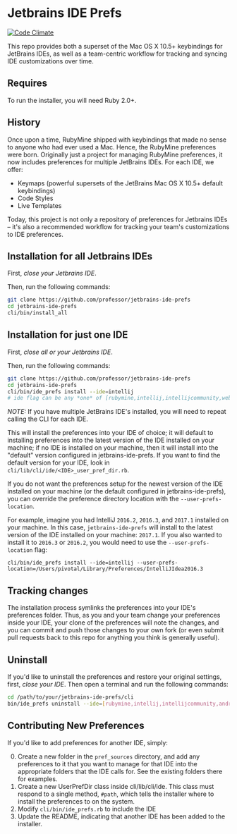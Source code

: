# Jetbrains IDE Prefs

[![Code Climate](https://codeclimate.com/github/professor/jetbrains-ide-prefs.png)](https://codeclimate.com/github/professor/jetbrains-ide-prefs)

This repo provides both a superset of the Mac OS X 10.5+ keybindings for JetBrains IDEs, as well as a team-centric workflow for tracking and syncing IDE customizations over time.

## Requires

To run the installer, you will need Ruby 2.0+.

## History

Once upon a time, RubyMine shipped with keybindings that made no sense to anyone who had ever used a Mac. Hence, the RubyMine preferences were born. Originally just a project for managing RubyMine preferences, it now includes preferences for multiple JetBrains IDEs. For each IDE, we offer:

* Keymaps (powerful supersets of the JetBrains Mac OS X 10.5+ default keybindings)
* Code Styles
* Live Templates

Today, this project is not only a repository of preferences for Jetbrains IDEs – it's also a recommended workflow for tracking your team's customizations to IDE preferences. 

## Installation for all Jetbrains IDEs ##

First, *close your Jetbrains IDE*. 

Then, run the following commands:

```sh
git clone https://github.com/professor/jetbrains-ide-prefs
cd jetbrains-ide-prefs
cli/bin/install_all
```


## Installation for just one IDE ## 
First, *close all or your Jetbrains IDE*.

Then, run the following commands:

```sh
git clone https://github.com/professor/jetbrains-ide-prefs
cd jetbrains-ide-prefs
cli/bin/ide_prefs install --ide=intellij
# ide flag can be any *one* of [rubymine,intellij,intellijcommunity,webstorm,androidstudio,appcode,clion,goland,pycharm]
```

_NOTE:_ If you have multiple JetBrains IDE's installed, you will need to repeat calling the CLI for each IDE.


This will install the preferences into your IDE of choice; it will default to installing preferences into the latest version of the IDE installed on your machine; if no IDE is installed on your machine, then it will install into the "default" version configured in jetbrains-ide-prefs. If you want to find the default version for your IDE, look in `cli/lib/cli/ide/<IDE>_user_pref_dir.rb`.

If you do not want the preferences setup for the newest version of the IDE installed on your machine (or the default configured in jetbrains-ide-prefs), you can override the preference directory location with the `--user-prefs-location`. 

For example, imagine you had IntelliJ `2016.2`, `2016.3`, and `2017.1` installed on your machine. In this case, `jetbrains-ide-prefs` will install to the latest version of the IDE installed on your machine: `2017.1`. If you also wanted to install it to `2016.3` or `2016.2`, you would need to use the `--user-prefs-location` flag:

```
cli/bin/ide_prefs install --ide=intellij --user-prefs-location=/Users/pivotal/Library/Preferences/IntelliJIdea2016.3
```

## Tracking changes ##

The installation process symlinks the preferences into your IDE's preferences folder. Thus, as you and 
your team change your preferences inside your IDE, your clone of the preferences will note the changes, and you can
commit and push those changes to your own fork (or even submit pull requests back to this repo for anything
you think is generally useful).

## Uninstall ##

If you'd like to uninstall the preferences and restore your original settings, first, *close your IDE*. 
Then open a terminal and run the following commands:

```sh
cd /path/to/your/jetbrains-ide-prefs/cli
bin/ide_prefs uninstall --ide=[rubymine,intellij,intellijcommunity,androidstudio,appcode,clion,goland,pycharm]
```

## Contributing New Preferences

If you'd like to add preferences for another IDE, simply: 

0. Create a new folder in the `pref_sources` directory, and add any preferences to it that you want to manage for that IDE into the appropriate folders that the IDE calls for. See the existing folders there for examples.
0. Create a new <IdeName>UserPrefDir class inside cli/lib/cli/ide. This class must respond to a single method, `#path`, which tells the installer where to install the preferences to on the system.
0. Modify `cli/bin/ide_prefs.rb` to include the IDE
0. Update the README, indicating that another IDE has been added to the installer. 
